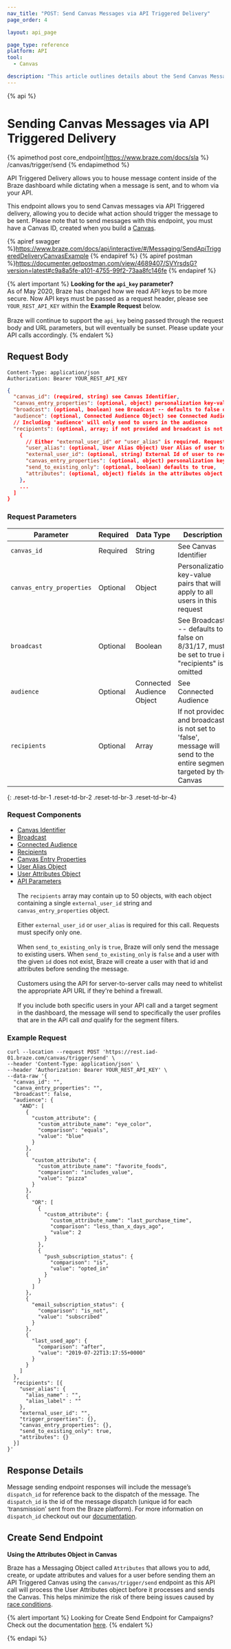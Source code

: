 ```yaml
---
nav_title: "POST: Send Canvas Messages via API Triggered Delivery"
page_order: 4

layout: api_page

page_type: reference
platform: API
tool:
  - Canvas

description: "This article outlines details about the Send Canvas Messages via API Triggered Delivery Braze endpoint."
---
```

{% api %}
# Sending Canvas Messages via API Triggered Delivery
{% apimethod post core_endpoint|https://www.braze.com/docs/sla %} 
/canvas/trigger/send
{% endapimethod %}

API Triggered Delivery allows you to house message content inside of the Braze dashboard while dictating when a message is sent, and to whom via your API.

This endpoint allows you to send Canvas messages via API Triggered delivery, allowing you to decide what action should trigger the message to be sent. Please note that to send messages with this endpoint, you must have a Canvas ID, created when you build a [Canvas]({{site.baseurl}}/api/identifier_types/#canvas-api-identifier).

{% apiref swagger %}https://www.braze.com/docs/api/interactive/#/Messaging/SendApiTriggeredDeliveryCanvasExample {% endapiref %}
{% apiref postman %}https://documenter.getpostman.com/view/4689407/SVYrsdsG?version=latest#c9a8a5fe-a101-4755-99f2-73aa8fc146fe {% endapiref %}

{% alert important %}
__Looking for the `api_key` parameter?__<br>As of May 2020, Braze has changed how we read API keys to be more secure. Now API keys must be passed as a request header, please see `YOUR_REST_API_KEY` within the __Example Request__ below.<br><br>Braze will continue to support the `api_key` being passed through the request body and URL parameters, but will eventually be sunset. Please update your API calls accordingly.
{% endalert %}


## Request Body

```
Content-Type: application/json
Authorization: Bearer YOUR_REST_API_KEY
```

```json
{
  "canvas_id": (required, string) see Canvas Identifier,
  "canvas_entry_properties": (optional, object) personalization key-value pairs that will apply to all users in this request,
  "broadcast": (optional, boolean) see Broadcast -- defaults to false on 8/31/17, must be set to true if "recipients" is omitted,
  "audience": (optional, Connected Audience Object) see Connected Audience,
  // Including 'audience' will only send to users in the audience
  "recipients": (optional, array; if not provided and broadcast is not set to 'false', message will send to the entire segment targeted by the Canvas) [
    {
      // Either "external_user_id" or "user_alias" is required. Requests must specify only one.
      "user_alias": (optional, User Alias Object) User Alias of user to receive message,
      "external_user_id": (optional, string) External Id of user to receive message,
      "canvas_entry_properties": (optional, object) personalization key-value pairs that will apply to this user (these key-value pairs will override any keys that conflict with canvas_entry_properties above)
      "send_to_existing_only": (optional, boolean) defaults to true,
      "attributes": (optional, object) fields in the attributes object will create or update an attribute of that name with the given value on the specified user profile before the message is sent and existing values will be overwritten
    },
    ...
  ]
}
```

### Request Parameters

| Parameter | Required | Data Type | Description |
| --------- | ---------| --------- | ----------- |
|`canvas_id`|Required|String|See Canvas Identifier|
|`canvas_entry_properties`|Optional|Object|Personalization key-value pairs that will apply to all users in this request|
|`broadcast`|Optional|Boolean|See Broadcast -- defaults to false on 8/31/17, must be set to true if "recipients" is omitted|
|`audience`|Optional|Connected Audience Object|See Connected Audience|
|`recipients`|Optional|Array|If not provided and broadcast is not set to 'false', message will send to the entire segment targeted by the Canvas|
{: .reset-td-br-1 .reset-td-br-2 .reset-td-br-3  .reset-td-br-4}

### Request Components
- [Canvas Identifier]({{site.baseurl}}/api/identifier_types/)
- [Broadcast]({{site.baseurl}}/api/parameters/#broadcast)
- [Connected Audience]({{site.baseurl}}/api/objects_filters/connected_audience/)
- [Recipients]({{site.baseurl}}/api/objects_filters/recipient_object/)
- [Canvas Entry Properties]({{site.baseurl}}/api/objects_filters/canvas_entry_properties_object/)
- [User Alias Object]({{site.baseurl}}/api/objects_filters/user_alias_object/)
- [User Attributes Object]({{site.baseurl}}/api/objects_filters/user_attributes_object/)
- [API Parameters]({{site.baseurl}}/api/parameters)
<br><br>
The `recipients` array may contain up to 50 objects, with each object containing a single `external_user_id` string and `canvas_entry_properties` object.
<br><br>
Either `external_user_id` or `user_alias` is required for this call. Requests must specify only one.
<br><br>
When `send_to_existing_only` is `true`, Braze will only send the message to existing users. When `send_to_existing_only` is `false` and a user with the given `id` does not exist, Braze will create a user with that id and attributes before sending the message.
<br><br>
Customers using the API for server-to-server calls may need to whitelist the appropriate API URL if they're behind a firewall.
<br><br>
If you include both specific users in your API call and a target segment in the dashboard, the message will send to specifically the user profiles that are in the API call *and* qualify for the segment filters.

### Example Request
```
curl --location --request POST 'https://rest.iad-01.braze.com/canvas/trigger/send' \
--header 'Content-Type: application/json' \
--header 'Authorization: Bearer YOUR_REST_API_KEY' \
--data-raw '{
  "canvas_id": "",
  "canva_entry_properties": "",
  "broadcast": false,
  "audience": {
    "AND": [
      {
        "custom_attribute": {
          "custom_attribute_name": "eye_color",
          "comparison": "equals",
          "value": "blue"
        }
      },
      {
        "custom_attribute": {
          "custom_attribute_name": "favorite_foods",
          "comparison": "includes_value",
          "value": "pizza"
        }
      },
      {
        "OR": [
          {
            "custom_attribute": {
              "custom_attribute_name": "last_purchase_time",
              "comparison": "less_than_x_days_ago",
              "value": 2
            }
          },
          {
            "push_subscription_status": {
              "comparison": "is",
              "value": "opted_in"
            }
          }
        ]
      },
      {
        "email_subscription_status": {
          "comparison": "is_not",
          "value": "subscribed"
        }
      },
      {
        "last_used_app": {
          "comparison": "after",
          "value": "2019-07-22T13:17:55+0000"
        }
      }
    ]
  },
  "recipients": [{
    "user_alias": {
      "alias_name" : "",
      "alias_label" : ""
    },
    "external_user_id": "",
    "trigger_properties": {},
    "canvas_entry_properties": {},
    "send_to_existing_only": true,
    "attributes": {}
  }]
}'
```

## Response Details
Message sending endpoint responses will include the message’s `dispatch_id` for reference back to the dispatch of the message. The `dispatch_id` is the id of the message dispatch (unique id for each ‘transmission’ sent from the Braze platform). For more information on `dispatch_id` checkout out our [documentation]({{site.baseurl}}/help/help_articles/data/dispatch_id/).

## Create Send Endpoint

__Using the Attributes Object in Canvas__

Braze has a Messaging Object called `Attributes` that allows you to add, create, or update attributes and values for a user before sending them an API Triggered Canvas using the `canvas/trigger/send` endpoint as this API call will process the User Attributes object before it processes and sends the Canvas. This helps minimize the risk of there being issues caused by [race conditions]({{site.baseurl}}/help/best_practices/race_conditions/).

{% alert important %}
Looking for Create Send Endpoint for Campaigns? Check out the documentation [here]({{site.baseurl}}/api/endpoints/messaging/send_messages/post_send_triggered_campaigns/#create-send-endpoint).
{% endalert %}

{% endapi %}

[41]: https://dashboard-01.braze.com/app_settings/developer_console/activitylog/
